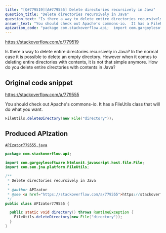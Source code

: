 ```yaml
---
title: "[Q#779519][A#779555] Delete directories recursively in Java"
question_title: "Delete directories recursively in Java"
question_text: "Is there a way to delete entire directories recursively in Java? In the normal case it is possible to delete an empty directory. However when it comes to deleting entire directories with contents, it is not that simple anymore. How do you delete entire directories with contents in Java?"
answer_text: "You should check out Apache's commons-io.  It has a FileUtils class that will do what you want."
apization_code: "package com.stackoverflow.api;  import com.gargoylesoftware.htmlunit.javascript.host.file.File; import com.sun.jna.platform.FileUtils;  /**  * Delete directories recursively in Java  *  * @author APIzator  * @see <a href=\"https://stackoverflow.com/a/779555\">https://stackoverflow.com/a/779555</a>  */ public class APIzator779555 {    public static void directory() throws RuntimeException {     FileUtils.deleteDirectory(new File(\"directory\"));   } }"
---
```


https://stackoverflow.com/q/779519

Is there a way to delete entire directories recursively in Java?
In the normal case it is possible to delete an empty directory.
However when it comes to deleting entire directories with contents, it is not that simple anymore.
How do you delete entire directories with contents in Java?



## Original code snippet

https://stackoverflow.com/a/779555

You should check out Apache&#x27;s commons-io.  It has a FileUtils class that will do what you want.

```java
FileUtils.deleteDirectory(new File("directory"));
```

## Produced APIzation

[`APIzator779555.java`](https://github.com/pasqualesalza/apization-temp-data/raw/master/apizations/java/APIzator779555.java)

```java
package com.stackoverflow.api;

import com.gargoylesoftware.htmlunit.javascript.host.file.File;
import com.sun.jna.platform.FileUtils;

/**
 * Delete directories recursively in Java
 *
 * @author APIzator
 * @see <a href="https://stackoverflow.com/a/779555">https://stackoverflow.com/a/779555</a>
 */
public class APIzator779555 {

  public static void directory() throws RuntimeException {
    FileUtils.deleteDirectory(new File("directory"));
  }
}

```